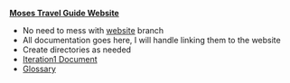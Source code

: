 **[Moses Travel Guide Website](https://potatofishes.github.io/MosesTravelGuide/)**
* No need to mess with [website](https://potatofishes.github.io/MosesTravelGuide/) branch
* All documentation goes here, I will handle linking them to the website
* Create directories as needed
* [Iteration1 Document](https://baylor0-my.sharepoint.com/:w:/g/personal/benjamin_kilpatrick1_baylor_edu/EUcGaozR_glHtUu_5AXeCOQBihw7k1ezsnR1DwTqWSUedg?e=VE9ePJ)
* [Glossary](https://baylor0-my.sharepoint.com/:w:/g/personal/benjamin_kilpatrick1_baylor_edu/EflGR9307H1BjfLk7DVUCyQBFHDm1cB_QjMPRDU01izPcA?e=9lfUBT)
